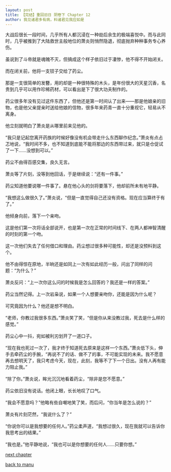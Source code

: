```yaml
---
layout: post
title: 【完结】重回旧日 阴卷下 Chapter 12
author: 我见诸君多有病，料诸君见我应如是
---
```




大战后很长一段时间，几乎所有人都沉浸在一种劫后余生的极端喜悦中。而与此同时，几乎被推到了大陆救世主般地位的萧炎则悄然隐退，彻底抛弃种种事务专心养伤。<br><br>虽说到了斗帝就是魂魄不灭，但搞成这个样子依旧过于凄惨，他不得不开始闭关。<br><br>而在闭关前，他将一支钗子交给了药尘。<br><br>那是一支很简单的发簪，用的却是一种很特殊的木头，是年份很大的天星沉香，名贵到几乎可以用作珍稀药材，可以看出是下了很大功夫制作的。<br><br>药尘很多年没有见过这件东西了，但他还是第一时间认了出来——那是他娘亲的旧物，也是他父亲提亲时送给他娘的信物，很多年来药青一直十分重视它，轻易从不离身。<br><br>他立刻就明白了萧炎是从哪里前来见他的。<br><br>“我只是记起您离开药族的时候好像没有机会带走什么东西聊作纪念。”萧炎有点忐忑地说，“我时间不多，也不知道到底能不能将那边的东西带过来，就只是仓促试了一下……没想到可以。”<br><br>药尘不由得百感交集，良久无言。<br><br>萧炎等了片刻，没等到他回话，于是继续说：“还有一件事。”<br><br>药尘知道他要说哪一件事了。悬在他心头的剑将要落下，他却前所未有地平静。<br><br>“我想这么做很久了。”萧炎说，“但是一直觉得自己还没有资格。现在应当算终于有了。”<br><br>他倾身向前，落下一个亲吻。<br><br>这是他们第一次将话全部说开，也是第一次在正常的时间线下、在两人都神智清醒的时刻的第一个吻。<br><br>这一次他们失去了任何借口和理由。药尘想过很多种可能性，却还是没预料到这个。<br><br>他不由得惊在原地，半晌还是如同上一次有如此经历一般，问出了同样的问题：“为什么？”<br><br>萧炎反问：“上一次你这么问的时候我是怎么回答的？我还是一样的答案。”<br><br>药尘当然记得。上一次岩枭说，如果一个人想要亲吻你，还能是因为什么呢？<br><br>可究竟因为什么？他还是想不明白。<br><br>“老师，你教过我很多东西。”萧炎笑了笑，“但是你从来没教过我，死去是什么样的感觉。”<br><br>药尘心中一抖，宛如被利刃划开了一道口子。<br><br>“现在我也死过一次了，我才终于知道死去原来是这样一个东西。”萧炎低下头，伸手去牵药尘的手腕，“再说不了的话、做不了的事，不可能实现的未来。我不愿意再去想明天了，我只考虑今天，现在，此刻，我等不了下一个日出。没有人再有能力阻止我。”<br><br>“除了你。”萧炎说，眸光沉沉地看着药尘，“除非是您不愿意。”<br><br>药尘依旧没有说话。他闭上眼，长长地叹了口气。<br><br>“我会不愿意吗？”他略有些自嘲地笑了笑，而后问，“你当年是怎么说的？”<br><br>萧炎有片刻茫然，“我说什么了？”<br><br>“你说你可以是我想要的任何人。”药尘柔声道，“我想过很久，现在我就可以告诉你我思考出的结果。”<br><br>“我也是。”他平静地说，“我也可以是你想要的任何人……只要你想。”

[next chapter](https://allforyanchen.github.io/2020/07/19/post-39-sub-4-chapter-13.html)

[back to manu](https://allforyanchen.github.io/2020/07/19/post-39.html)
